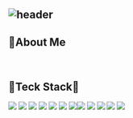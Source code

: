 ![header](https://capsule-render.vercel.app/api?type=soft&color=AFC4E7&height=150&section=header&text=Hi🙌%20I'm%20Nakyung&fontSize=50&fontColor=FFFFFF&animation=twinkling)
---
## 🙋About Me
<br>

## 🔨Teck Stack🔨
<img src="https://img.shields.io/badge/java-007396?style=for-the-badge&logo=java&logoColor=white&style=flat-square"> <img src="https://img.shields.io/badge/spring-6DB33F?style=for-the-badge&logo=spring&logoColor=white&style=flat-square"> <img src="https://img.shields.io/badge/MyBatis-000000?style=for-the-badge&logo=MyBatis&logoColor=white&style=flat-square"> <img src="https://img.shields.io/badge/JSP/java-6DB33F?style=for-the-badge&logo=JSP/Servlet&logoColor=white&style=flat-square"> <img src="https://img.shields.io/badge/AJAX-FF160B?style=for-the-badge&logo=AJAX&logoColor=white&style=flat-square"> <img src="https://img.shields.io/badge/html5-E34F26?style=for-the-badge&logo=html5&logoColor=white&style=flat-square"> <img src="https://img.shields.io/badge/css-1572B6?style=for-the-badge&logo=css3&logoColor=white&style=flat-square"><img src="https://img.shields.io/badge/javascript-F7DF1E?style=for-the-badge&logo=javascript&logoColor=black&style=flat-square"> <img src="https://img.shields.io/badge/oracle-F80000?style=for-the-badge&logo=oracle&logoColor=white&style=flat-square"> <img src="https://img.shields.io/badge/jquery-0769AD?style=for-the-badge&logo=jquery&logoColor=white&style=flat-square"> <img src="https://img.shields.io/badge/bootstrap-7952B3?style=for-the-badge&logo=bootstrap&logoColor=white&style=flat-square"> <img src="https://img.shields.io/badge/apache tomcat-F8DC75?style=for-the-badge&logo=apachetomcat&logoColor=white&style=flat-square">
